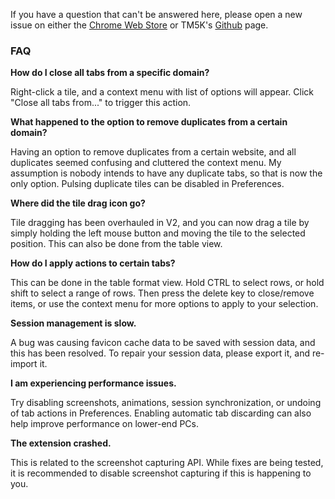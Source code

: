 If you have a question that can't be answered here, please open a new issue on either the [Chrome Web Store](https://chrome.google.com/webstore/detail/tab-master-5000-tab-swiss/mippmhcfjhliihkkdobllhpdnmmciaim) or TM5K's [Github](https://github.com/jaszhix/tab-master-5000-chrome-extension/issues) page.

### FAQ

**How do I close all tabs from a specific domain?**

Right-click a tile, and a context menu with list of options will appear. Click "Close all tabs from..." to trigger this action.

**What happened to the option to remove duplicates from a certain domain?**

Having an option to remove duplicates from a certain website, and all duplicates seemed confusing and cluttered the context menu. My assumption is nobody intends to have any duplicate tabs, so that is now the only option. Pulsing duplicate tiles can be disabled in Preferences.

**Where did the tile drag icon go?**

Tile dragging has been overhauled in V2, and you can now drag a tile by simply holding the left mouse button and moving the tile to the selected position. This can also be done from the table view.

**How do I apply actions to certain tabs?**

This can be done in the table format view. Hold CTRL to select rows, or hold shift to select a range of rows. Then press the delete key to close/remove items, or use the context menu for more options to apply to your selection.

**Session management is slow.**

A bug was causing favicon cache data to be saved with session data, and this has been resolved. To repair your session data, please export it, and re-import it.

**I am experiencing performance issues.**

Try disabling screenshots, animations, session synchronization, or undoing of tab actions in Preferences. Enabling automatic tab discarding can also help improve performance on lower-end PCs.

**The extension crashed.**

This is related to the screenshot capturing API. While fixes are being tested, it is recommended to disable screenshot capturing if this is happening to you.